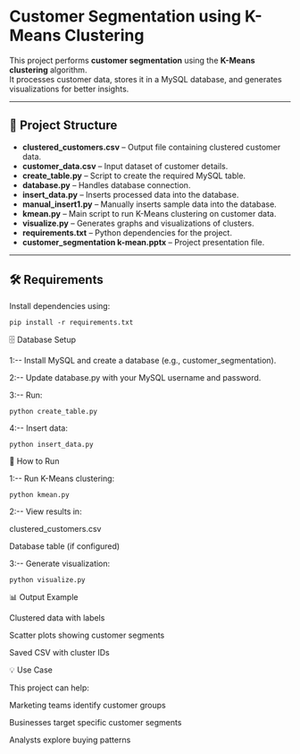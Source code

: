 # Customer Segmentation using K-Means Clustering

This project performs **customer segmentation** using the **K-Means clustering** algorithm.  
It processes customer data, stores it in a MySQL database, and generates visualizations for better insights.

---

## 📂 Project Structure

- **clustered_customers.csv** – Output file containing clustered customer data.  
- **customer_data.csv** – Input dataset of customer details.  
- **create_table.py** – Script to create the required MySQL table.  
- **database.py** – Handles database connection.  
- **insert_data.py** – Inserts processed data into the database.  
- **manual_insert1.py** – Manually inserts sample data into the database.  
- **kmean.py** – Main script to run K-Means clustering on customer data.  
- **visualize.py** – Generates graphs and visualizations of clusters.  
- **requirements.txt** – Python dependencies for the project.  
- **customer_segmentation k-mean.pptx** – Project presentation file.

---

## 🛠 Requirements

Install dependencies using:
```
pip install -r requirements.txt
```

🗄 Database Setup

1:-- Install MySQL and create a database (e.g., customer_segmentation).

2:-- Update database.py with your MySQL username and password.

3:-- Run:

```
python create_table.py
```

4:-- Insert data:
```
python insert_data.py

```


🚀 How to Run

1:-- Run K-Means clustering:
```
python kmean.py
```
2:-- View results in:

clustered_customers.csv

Database table (if configured)

3:-- Generate visualization:

```
python visualize.py
```
📊 Output Example

Clustered data with labels

Scatter plots showing customer segments

Saved CSV with cluster IDs

💡 Use Case

This project can help:

Marketing teams identify customer groups

Businesses target specific customer segments

Analysts explore buying patterns
